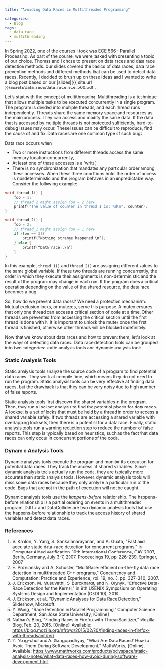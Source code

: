 ```yaml
---
title: "Avoiding Data Races in Multithreaded Programming"

categories:
  - Blog
tags:
  - data race
  - multithreading
---
```


In Spring 2022, one of the courses I took was ECE 566 - Parallel Processing. As part of the course, we were tasked with presenting a topic of our choice. Thomas and I chose to present on data races and data race detection methods. Our slides covered the basics of data races, data race prevention methods and different methods that can be used to detect data races. Recently, I decided to brush up on these ideas and I wanted to write a blog post based on our [slides]({{ site.url }}/assets/data_race/data_race_ece_566.pdf).

Let’s start with the concept of multithreading. Multithreading is a technique that allows multiple tasks to be executed concurrently in a single program. The program is divided into multiple threads, and each thread runs independently. Threads share the same memory space and resources as the main process. They can access and modify the same data. If the data that is accessed by multiple threads is not protected sufficiently, hard-to-debug issues may occur. These issues can be difficult to reproduce, find the cause of and fix. Data races are one common type of such bugs.

Data race occurs when 
* Two or more instructions from different threads access the same memory location concurrently,
* At least one of these accesses is a ‘write’,
* There is no synchronization that mandates any particular order among these accesses.
When these three conditions hold, the order of access is nondeterministic and the program behaves in an unpredictable way. Consider the following example:

```C
void thread_1() {
    foo = 1;
    // thread_2 might assign foo = 2 here
    printf("The value of counter in thread 1 is: %d\n", counter);
}

void thread_2() {
    foo = 2;
    // thread_1 might assign foo = 1 here
    if (foo == 2){
        printf(“Nothing strange happened.\n”);
    } else {
        printf(“Data race!.\n”)
    }
}
```

In this example, `thread_1()` and `thread_2()` are assigning different values to the same global variable. If these two threads are running concurrently, the order in which they execute their assignments is non-deterministic and the result of the program may change in each run. If the program does a critical operation depending on the value of the shared resource, the data race becomes a bug.

So, how do we prevent data races? We need a protection mechanism. Mutual exclusion locks, or mutexes, serve this purpose. A mutex ensures that only one thread can access a critical section of code at a time. Other threads are prevented from accessing the critical section until the first thread is done with it. It is important to unlock the mutex once the first thread is finished, otherwise other threads will be blocked indefinitely.

Now that we know about data races and how to prevent them, let's look at the ways of detecting data races. Data race detection tools can be grouped into two categories: static analysis tools and dynamic analysis tools.

### Static Analysis Tools

Static analysis tools analyze the source code of a program to find potential data races. They work at compile time, which means they do not need to run the program. Static analysis tools can be very effective at finding data races, but the drawback is that they can be very noisy due to high number of false reports.

Static analysis tools first discover the shared variables in the program. Then, they run a lockset analysis to find the potential places for data races. A lockset is a set of locks that must be held by a thread in order to access a shared variable safely. If two threads are accessing a shared variable with overlapping locksets, then there is a potential for a data race. Finally, static analysis tools run a warning reduction step to reduce the number of false reports. This step is typically based on heuristics, such as the fact that data races can only occur in concurrent portions of the code.

### Dynamic Analysis Tools

Dynamic analysis tools execute the program and monitor its execution for potential data races. They track the access of shared variables. Since dynamic analysis tools actually run the code, they are typically more accurate than static analysis tools. However, dynamic analysis tools will miss some data races because they only analyze a particular run of the code. Bugs that are not in the path of execution will not be caught.

Dynamic analysis tools use the *happens-before* relationship. The happens-before relationship is a partial ordering on events in a multithreaded program. DJIT+ and DataCollider are two dynamic analysis tools that use the happens-before relationship to track the access history of shared variables and detect data races.

### References
1. V. Kahlon, Y. Yang, S. Sankaranarayanan, and A. Gupta, "Fast and accurate static data-race detection for concurrent programs," in Computer Aided Verification: 19th International Conference, CAV 2007, Berlin, Germany, July 3-7, 2007. Proceedings 19, pp. 226-239, Springer, 2007.
2. E. Pozniansky and A. Schuster, "MultiRace: efficient on-the-fly data race detection in multithreaded C++ programs," Concurrency and Computation: Practice and Experience, vol. 19, no. 3, pp. 327-340, 2007.
3. J. Erickson, M. Musuvathi, S. Burckhardt, and K. Olynyk, "Effective Data-Race Detection for the Kernel," in 9th USENIX Symposium on Operating Systems Design and Implementation (OSDI 10), 2010.
4. J. Erickson, et al., "Dynamic Analyses for Data Race Detection," Slideshow, Microsoft.
5. Y. Wang, "Race Detection in Parallel Programming," Computer Science Department, San Jose State University, [Online]
6. Nathan's Blog, "Finding Races in Firefox with ThreadSanitizer," Mozilla Blog, Feb. 20, 2015. [Online]. Available: https://blog.mozilla.org/nfroyd/2015/02/20/finding-races-in-firefox-with-threadsanitizer/
7. Y. Yong-chul and A. Gangopadhyay, "What Are Data Races? How to Avoid Them During Software Development," MathWorks, [Online]. Available: https://www.mathworks.com/products/polyspace/static-analysis-notes/what-data-races-how-avoid-during-software-development.html